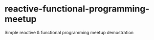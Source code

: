 # reactive-functional-programming-meetup
Simple reactive &amp; functional programming meetup demostration
